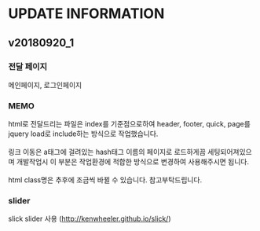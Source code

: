 # UPDATE INFORMATION

## v20180920_1

### 전달 페이지
메인페이지, 로그인페이지

### MEMO

html로 전달드리는 파일은 index를 기준점으로하여 header, footer, quick, page를 jquery load로 include하는 방식으로 작업했습니다.\
\
링크 이동은 a태그에 걸려있는 hash태그 이름의 페이지로 로드하게끔 세팅되어져있으며 개발작업시 이 부분은 작업환경에 적합한 방식으로 변경하여 사용해주시면 됩니다.\
\
html class명은 추후에 조금씩 바뀔 수 있습니다. 참고부탁드립니다.


### slider
slick slider 사용 (http://kenwheeler.github.io/slick/)




